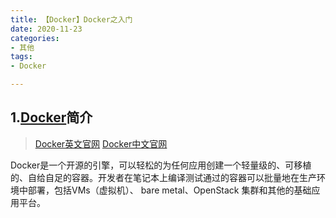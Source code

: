 ```yaml
---
title: 【Docker】Docker之入门
date: 2020-11-23
categories: 
- 其他
tags: 
- Docker

---
```


## 1.[Docker](https://www.docker.com/)简介

> [Docker英文官网](https://www.docker.com/)
> [Docker中文官网](https://www.docker.org.cn/)

Docker是一个开源的引擎，可以轻松的为任何应用创建一个轻量级的、可移植的、自给自足的容器。开发者在笔记本上编译测试通过的容器可以批量地在生产环境中部署，包括VMs（虚拟机）、 bare metal、OpenStack 集群和其他的基础应用平台。 
